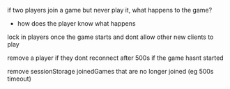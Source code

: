 
if two players join a game but never play it, what happens to the game?
  - how does the player know what happens

lock in players once the game starts and dont allow other new clients to play

remove a player if they dont reconnect after 500s if the game hasnt started

remove sessionStorage joinedGames that are no longer joined (eg 500s timeout)
